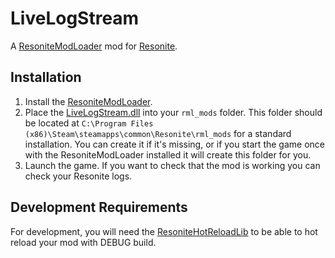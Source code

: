 # LiveLogStream

A [ResoniteModLoader](https://github.com/resonite-modding-group/ResoniteModLoader) mod for [Resonite](https://resonite.com/).


## Installation

1. Install the [ResoniteModLoader](https://github.com/resonite-modding-group/ResoniteModLoader).
1. Place the [LiveLogStream.dll](https://github.com/Dexy/LiveLogStream/releases/latest/download/LiveLogStream.dll) into your `rml_mods` folder. This folder should be located at `C:\Program Files (x86)\Steam\steamapps\common\Resonite\rml_mods` for a standard installation. You can create it if it's missing, or if you start the game once with the ResoniteModLoader installed it will create this folder for you.
1. Launch the game. If you want to check that the mod is working you can check your Resonite logs.


## Development Requirements

For development, you will need the [ResoniteHotReloadLib](https://github.com/Nytra/ResoniteHotReloadLib) to be able to hot reload your mod with DEBUG build.